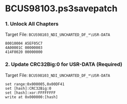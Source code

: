 # BCUS98103.ps3savepatch

### 1. Unlock All Chapters

Target File: `BCUS98103_NDI_UNCHARTED_DF_*\USR-DATA`

```
80010004 A5EF05C7
4A00001C 00000003
414F0020 00000000
```

### 2. Update CRC32Big:0 for USR-DATA (Required)

Target File: `BCUS98103_NDI_UNCHARTED_DF_*\USR-DATA`

```
set range:0x000005,0x00DF41
set [hash]:CRC32Big:0
set [hash]:xor:FFFFFFFF
write at 0x000000:[hash]
```

